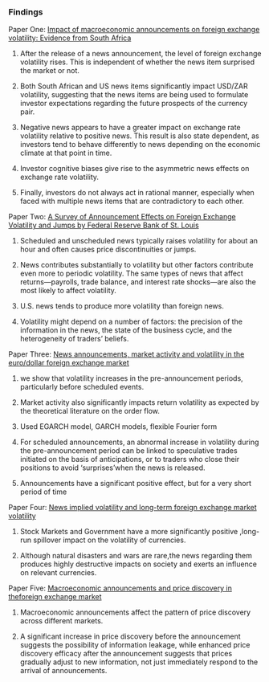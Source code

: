 ### Findings

Paper One: [Impact of macroeconomic announcements on foreign exchange volatility: Evidence from South Africa](papers/paper1.pdf)

1. After the release of a news announcement, the level of foreign exchange volatility rises. This is independent of whether the news item surprised the market or not.

2. Both South African and US news items significantly impact USD/ZAR volatility, suggesting that the news items are being used to formulate investor expectations regarding the future prospects of the currency pair.

3. Negative news appears to have a greater impact on exchange rate volatility relative to positive news. This result is also state dependent, as investors tend to behave differently to news depending on the economic climate at that point in time.

4. Investor cognitive biases give rise to the asymmetric news effects on exchange rate volatility.

5. Finally, investors do not always act in rational manner, especially when faced with multiple news items that are contradictory to each other.


Paper Two: [A Survey of Announcement Effects on Foreign Exchange Volatility and Jumps by Federal Reserve Bank of St. Louis](papers/paper2.pdf)

1. Scheduled and unscheduled news typically raises volatility for about an hour and often causes price discontinuities or jumps.

2. News contributes substantially to volatility but other factors contribute even more to periodic volatility. The same types of news that affect returns—payrolls, trade balance, and interest rate shocks—are also the most likely to affect volatility.

3. U.S. news tends to produce more volatility than foreign news.

4. Volatility might depend on a number of factors: the precision of the information in the news, the state of the business cycle, and the heterogeneity of traders’ beliefs.


Paper Three: [News announcements, market activity and volatility in the euro/dollar foreign exchange market](papers/paper3.pdf)

1. we show that volatility increases in the pre-announcement periods, particularly before scheduled events.

2. Market activity also significantly impacts return volatility as expected by the theoretical literature on the order flow.

3. Used EGARCH model, GARCH models,  flexible Fourier form

4. For scheduled announcements, an abnormal increase in volatility during the pre-announcement period can be linked to speculative trades initiated on the basis of anticipations, or to traders who close their positions to avoid ‘surprises’when the news is released.

5.  Announcements have a significant positive effect, but for a very short period of time


Paper Four: [News implied volatility and long-term foreign exchange market volatility](papers/paper4.pdf)

1. Stock Markets and Government have a more significantly positive ,long-run spillover impact on the volatility of currencies.

2. Although natural disasters and wars are rare,the news regarding them produces highly destructive impacts on society and exerts an influence on relevant currencies.


Paper Five: [Macroeconomic announcements and price discovery in theforeign exchange market](papers/paper5.pdf)

1. Macroeconomic announcements affect the pattern of price discovery across different markets.

2. A significant increase in price discovery before the announcement suggests the possibility of information leakage, while enhanced price discovery efficacy after the announcement suggests that prices gradually adjust to new information, not just immediately respond to the arrival of announcements.
